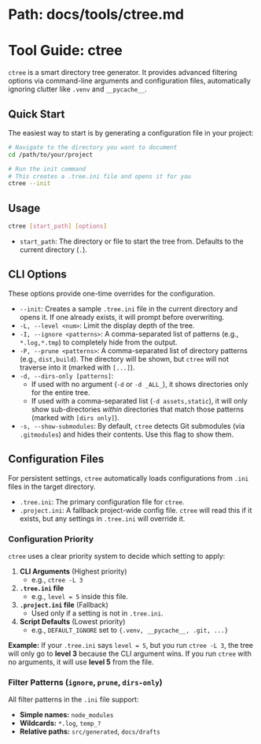 # Path: docs/tools/ctree.md

# Tool Guide: ctree

`ctree` is a smart directory tree generator. It provides advanced filtering options via command-line arguments and configuration files, automatically ignoring clutter like `.venv` and `__pycache__`.

## Quick Start

The easiest way to start is by generating a configuration file in your project:

```sh
# Navigate to the directory you want to document
cd /path/to/your/project

# Run the init command
# This creates a .tree.ini file and opens it for you
ctree --init
```

## Usage

```sh
ctree [start_path] [options]
```

* `start_path`: The directory or file to start the tree from. Defaults to the current directory (`.`).

## CLI Options

These options provide one-time overrides for the configuration.

* `--init`: Creates a sample `.tree.ini` file in the current directory and opens it. If one already exists, it will prompt before overwriting.
* `-L, --level <num>`: Limit the display depth of the tree.
* `-I, --ignore <patterns>`: A comma-separated list of patterns (e.g., `*.log,*.tmp`) to completely hide from the output.
* `-P, --prune <patterns>`: A comma-separated list of directory patterns (e.g., `dist,build`). The directory will be shown, but `ctree` will not traverse into it (marked with `[...]`).
* `-d, --dirs-only [patterns]`:
  * If used with no argument (`-d` or `-d _ALL_`), it shows directories only for the entire tree.
  * If used with a comma-separated list (`-d assets,static`), it will only show sub-directories *within* directories that match those patterns (marked with `[dirs only]`).
* `-s, --show-submodules`: By default, `ctree` detects Git submodules (via `.gitmodules`) and hides their contents. Use this flag to show them.

## Configuration Files

For persistent settings, `ctree` automatically loads configurations from `.ini` files in the target directory.

* `.tree.ini`: The primary configuration file for `ctree`.
* `.project.ini`: A fallback project-wide config file. `ctree` will read this if it exists, but any settings in `.tree.ini` will override it.

### Configuration Priority

`ctree` uses a clear priority system to decide which setting to apply:

1. **CLI Arguments** (Highest priority)
      * e.g., `ctree -L 3`
2. **`.tree.ini` file**
      * e.g., `level = 5` inside this file.
3. **`.project.ini` file** (Fallback)
      * Used only if a setting is not in `.tree.ini`.
4. **Script Defaults** (Lowest priority)
      * e.g., `DEFAULT_IGNORE` set to `{.venv, __pycache__, .git, ...}`

**Example:** If your `.tree.ini` says `level = 5`, but you run `ctree -L 3`, the tree will only go to **level 3** because the CLI argument wins. If you run `ctree` with no arguments, it will use **level 5** from the file.

### Filter Patterns (`ignore`, `prune`, `dirs-only`)

All filter patterns in the `.ini` file support:

* **Simple names:** `node_modules`
* **Wildcards:** `*.log`, `temp_?`
* **Relative paths:** `src/generated`, `docs/drafts`

<!-- end list -->